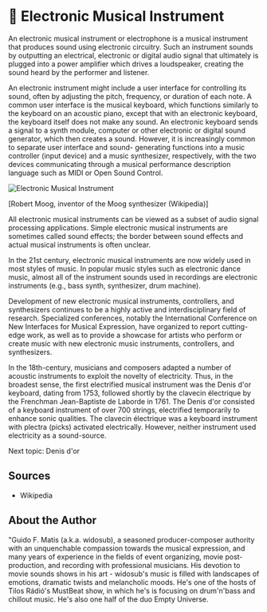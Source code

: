 # 📠 Electronic Musical Instrument

An electronic musical instrument or electrophone is a musical instrument that produces sound using electronic circuitry. Such an instrument sounds by outputting an electrical, electronic or digital audio signal that ultimately is plugged into a power amplifier which drives a loudspeaker, creating the sound heard by the performer and listener.

An electronic instrument might include a user interface for controlling its sound, often by adjusting the pitch, frequency, or duration of each note. A common user interface is the musical keyboard, which functions similarly to the keyboard on an acoustic piano, except that with an electronic keyboard, the keyboard itself does not make any sound. An electronic keyboard sends a signal to a synth module, computer or other electronic or digital sound generator, which then creates a sound. However, it is increasingly common to separate user interface and sound- generating functions into a music controller (input device) and a music synthesizer, respectively, with the two devices communicating through a musical performance description language such as MIDI or Open Sound Control.

![Electronic Musical Instrument](_static/images/electronic_musical_instrument/electronic_musical_instrument.png)

[Robert Moog, inventor of the Moog synthesizer (Wikipedia)]

All electronic musical instruments can be viewed as a subset of audio signal processing applications.
Simple electronic musical instruments are sometimes called sound effects; the border between sound effects and actual musical instruments is often unclear.

In the 21st century, electronic musical instruments are now widely used in most styles of music. In popular music styles such as electronic dance music, almost all of the instrument sounds used in recordings are electronic instruments (e.g., bass synth, synthesizer, drum machine).

Development of new electronic musical instruments, controllers, and synthesizers continues to be a highly active and interdisciplinary field of research. Specialized conferences,
notably the International Conference on New Interfaces for Musical Expression, have organized to report cutting- edge work, as well as to provide a showcase for artists who perform or create music with new electronic music instruments, controllers, and synthesizers.

In the 18th-century, musicians and composers adapted a number of acoustic instruments to exploit the novelty of electricity. Thus, in the broadest sense, the first electrified musical instrument was the Denis d'or keyboard, dating from 1753, followed shortly by the clavecin électrique by the Frenchman Jean-Baptiste de Laborde in 1761. The Denis d'or consisted of a keyboard instrument of over 700 strings, electrified temporarily to enhance sonic qualities. The clavecin électrique was a keyboard instrument with plectra (picks) activated electrically. However, neither instrument used electricity as a sound-source.

Next topic: Denis d'or

## Sources

- Wikipedia

## About the Author

"Guido F. Matis (a.k.a. widosub), a seasoned producer-composer authority with an unquenchable compassion towards the musical expression, and many years of experience in the fields of event organizing, movie post- production, and recording with professional musicians. His devotion to movie sounds shows in his art - widosub's music is filled with landscapes of emotions, dramatic twists and melancholic moods. He's one of the hosts of Tilos Rádió's MustBeat show, in which he's is focusing on drum'n'bass and chillout music. He's also one half of the duo Empty Universe.
